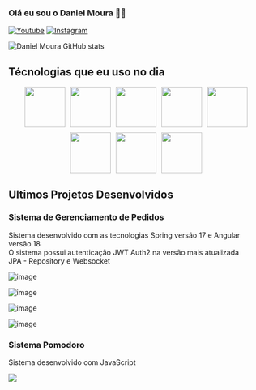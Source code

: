 ### Olá eu sou o Daniel Moura 👋🏼

[![Youtube](https://img.shields.io/badge/YouTube-FF0000?style=for-the-badge&logo=youtube&logoColor=white)](https://www.youtube.com/@danielmouradev)
[![Instagram](https://img.shields.io/badge/Instagram-E4405F?style=for-the-badge&logo=instagram&logoColor=white)](https://www.instagram.com/danielmoura.dev)

![Daniel Moura GitHub stats](https://github-readme-stats.vercel.app/api?username=DanielGomesMoura&show_icons=true&theme=dracula)

## Técnologias que eu uso no dia

<div style="display: flex; justify-content: center; gap: 10px; flex-wrap: wrap;">
   <img src="https://cdn.jsdelivr.net/gh/devicons/devicon@latest/icons/spring/spring-original-wordmark.svg" style="width: 80px; height: auto;"/>
   <img src="https://cdn.jsdelivr.net/gh/devicons/devicon@latest/icons/java/java-original-wordmark.svg" style="width: 80px; height: auto;"/>
   <img src="https://cdn.jsdelivr.net/gh/devicons/devicon@latest/icons/hibernate/hibernate-original-wordmark.svg" style="width: 80px; height: auto;"/>
   <img src="https://cdn.jsdelivr.net/gh/devicons/devicon@latest/icons/rabbitmq/rabbitmq-original-wordmark.svg" style="width: 80px; height: auto;"/>
   <img src="https://cdn.jsdelivr.net/gh/devicons/devicon@latest/icons/angular/angular-original.svg" style="width: 80px; height: auto;"/>
   <img src="https://cdn.jsdelivr.net/gh/devicons/devicon@latest/icons/angularmaterial/angularmaterial-original.svg" style="width: 80px; height: auto;"/>
   <img src="https://cdn.jsdelivr.net/gh/devicons/devicon@latest/icons/html5/html5-original-wordmark.svg" style="width: 80px; height: auto;"/>
   <img src="https://cdn.jsdelivr.net/gh/devicons/devicon@latest/icons/css3/css3-original-wordmark.svg" style="width: 80px; height: auto;"/>
</div>


 ## Ultimos Projetos Desenvolvidos

 ### Sistema de Gerenciamento de Pedidos

<p>Sistema desenvolvido com as tecnologias Spring versão 17 e Angular versão 18<br/>
   O sistema possui autenticação JWT Auth2 na versão mais atualizada<br/>
   JPA - Repository e Websocket
</p>

![image](https://github.com/user-attachments/assets/96502feb-98f4-40f0-a05e-faa8fd63d27d)

![image](https://github.com/user-attachments/assets/cf9e0a6a-2031-4d3d-8b8c-4e2fd6c2d40e)

![image](https://github.com/user-attachments/assets/40dad1c7-cad4-460d-a11b-b269615f2f49)

![image](https://github.com/user-attachments/assets/be425bde-8159-42e4-9568-ffceb22d1634)

 ### Sistema Pomodoro

<p>Sistema desenvolvido com JavaScript</p>

<a href="https://pomodoro-gamma-six.vercel.app/">
<img src= "https://github.com/user-attachments/assets/ff7e2765-d90b-49fe-8a68-58277c40a9dd">
</a>


